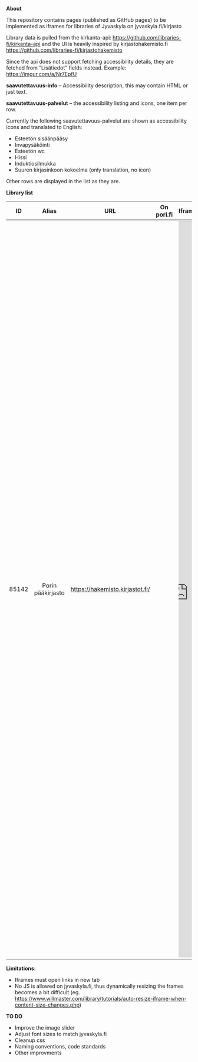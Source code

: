 **About**

This repository contains pages (published as GitHub pages) to be implemented as iframes for libraries of Jyvaskyla on jyvaskyla.fi/kirjasto

Library data is pulled from the kirkanta-api: https://github.com/libraries-fi/kirkanta-api and the UI is heavily inspired by kirjastohakemisto.fi https://github.com/libraries-fi/kirjastohakemisto

Since the api does not support fetching accessibility details, they are fetched from ”Lisätiedot” fields instead. Example: https://imgur.com/a/Nr7EpfU

**saavutettavuus-info** – Accessibility description, this may contain HTML or just text. 

**saavutettavuus-palvelut** – the accessibility listing and icons, one  item per row.

Currently the following saavutettavuus-palvelut are shown as accessibility icons and translated to English:

- Esteetön sisäänpääsy
- Invapysäköinti
-  Esteetön wc
-  Hissi
-  Induktiosilmukka
-  Suuren kirjasinkoon kokoelma  (only translation, no icon)

Other rows are displayed in the list as they are.



**Library list**

| ID        	|     Alias     | URL  | On pori.fi | Iframe |
| :-------------: |:-------------:| :-----: | --------------- | --------------- |
| 85142       | Porin pääkirjasto | https://hakemisto.kirjastot.fi/|  | <iframe allowfullscreen="" frameborder="0" height="2000px" src="https://patill.github.io/pori.fi.kirjasto/pages/library.html?lib=85142&lang=fi#" width="100%"></iframe> |




**Limitations:**  

- Iframes must open links in new tab
- No JS is allowed on jyvaskyla.fi, thus dynamically resizing the frames becomes a bit difficult (eg. https://www.willmaster.com/library/tutorials/auto-resize-iframe-when-content-size-changes.php)



**TO DO**

- Improve the image slider
- Adjust font sizes to match jyvaskyla.fi
- Cleanup css
- Naming conventions, code standards
- Other improvments